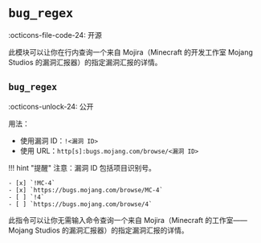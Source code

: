 # `bug_regex`

:octicons-file-code-24: 开源

此模块可以让你在行内查询一个来自 Mojira（Minecraft 的开发工作室 Mojang Studios 的漏洞汇报器）的指定漏洞汇报的详情。

## `bug_regex`
:octicons-unlock-24: 公开

用法：

 - 使用漏洞 ID：`!<漏洞 ID>`
 - 使用 URL：`http[s]:bugs.mojang.com/browse/<漏洞 ID>`

!!! hint "提醒"
    注意：漏洞 ID 包括项目识别号。

    - [x] `!MC-4`
    - [x] `https://bugs.mojang.com/browse/MC-4`
    - [ ] `!4`
    - [ ] `https://bugs.mojang.com/browse/4`


此指令可以让你无需输入命令查询一个来自 Mojira（Minecraft 的工作室——Mojang Studios 的漏洞汇报器）的指定漏洞汇报的详情。
